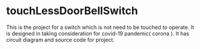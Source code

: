 # touchLessDoorBellSwitch
This is the project for a switch which is not need to be touched to operate. It is designed in taking consideration for covid-19 pandemic( corona ). It has circuit diagram and source code for project.
